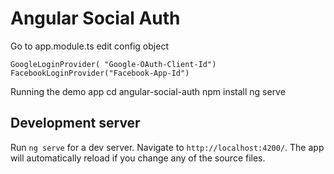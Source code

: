 # Angular Social Auth

Go to app.module.ts
edit config object

    GoogleLoginProvider( "Google-OAuth-Client-Id")
    FacebookLoginProvider("Facebook-App-Id")

Running the demo app
cd angular-social-auth
npm install
ng serve

## Development server

Run `ng serve` for a dev server. Navigate to `http://localhost:4200/`. The app will automatically reload if you change any of the source files.
